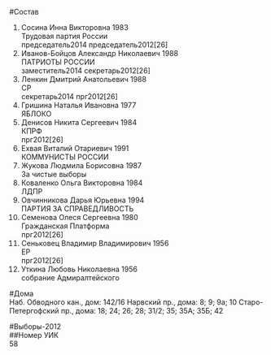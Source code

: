 #Состав  
1. Сосина Инна Викторовна 1983  
    Трудовая партия России  
    председатель2014 председатель2012[26]  
2. Иванов-Бойцов Александр Николаевич 1988  
    ПАТРИОТЫ РОССИИ  
    заместитель2014 секретарь2012[26]  
3. Ленкин Дмитрий Анатольевич 1988  
    СР  
    секретарь2014 прг2012[26]  
4. Гришина Наталья Ивановна 1977  
    ЯБЛОКО  
5. Денисов Никита Сергеевич 1984  
    КПРФ  
    прг2012[26]  
6. Ехвая Виталий Отариевич 1991  
    КОММУНИСТЫ РОССИИ  
7. Жукова Людмила Борисовна 1987  
    За чистые выборы  
8. Коваленко Ольга Викторовна 1984  
    ЛДПР  
9. Овчинникова Дарья Юрьевна 1994  
    ПАРТИЯ ЗА СПРАВЕДЛИВОСТЬ  
10. Семенова Олеся Сергеевна 1980  
    Гражданская Платформа  
    прг2012[26]  
11. Сеньковец Владимир Владимирович 1956  
    ЕР  
    прг2012[26]  
12. Уткина Любовь Николаевна 1956  
    собрание Адмиралтейского  
  
#Дома  
Наб. Обводного кан., дом: 142/16 Нарвский пр., дома: 8; 9; 9а; 10 Старо-Петергофский пр., дома: 18; 24; 26; 28; 31/2; 35; 35А; 35Б; 42  
  
#Выборы-2012  
##Номер УИК  
58  
